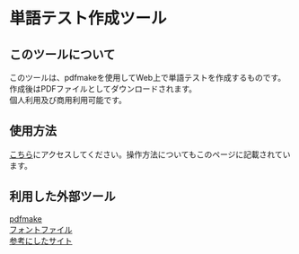 # 単語テスト作成ツール
## このツールについて
このツールは、pdfmakeを使用してWeb上で単語テストを作成するものです。<br>
作成後はPDFファイルとしてダウンロードされます。<br>
個人利用及び商用利用可能です。<br>

## 使用方法
[こちら](https://ryt-frkw.github.io)にアクセスしてください。操作方法についてもこのページに記載されています。

## 利用した外部ツール
[pdfmake](https://github.com/bpampuch/pdfmake/releases)<br>
[フォントファイル](https://github.com/naoa/pdfmake/blob/master/build/vfs_fonts.js)<br>
[参考にしたサイト](https://blog.maromaro.co.jp/archives/5496)<br>